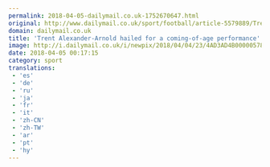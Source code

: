 ```yaml
---
permalink: 2018-04-05-dailymail.co.uk-1752670647.html
original: http://www.dailymail.co.uk/sport/football/article-5579889/Trent-Alexander-Arnold-hailed-coming-age-performance.html?ITO=1490&ns_mchannel=rss&ns_campaign=1490
domain: dailymail.co.uk
title: 'Trent Alexander-Arnold hailed for a coming-of-age performance'
image: http://i.dailymail.co.uk/i/newpix/2018/04/04/23/4AD3AD4B00000578-0-image-a-25_1522882077126.jpg
date: 2018-04-05 00:17:15
category: sport
translations: 
 - 'es'
 - 'de'
 - 'ru'
 - 'ja'
 - 'fr'
 - 'it'
 - 'zh-CN'
 - 'zh-TW'
 - 'ar'
 - 'pt'
 - 'hy'
---
```


